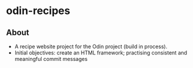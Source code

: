 # odin-recipes

## About
- A recipe website project for the Odin project (build in process).
- Initial objectives: create an HTML framework; practising consistent and meaningful commit messages